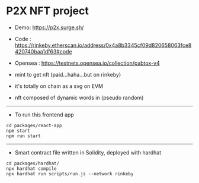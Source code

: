 # P2X NFT project
- Demo: https://p2x.surge.sh/
- Code : https://rinkeby.etherscan.io/address/0x4a8b3345cf09d820658063fce8420740baa1df63#code
- Opensea : https://testnets.opensea.io/collection/pabtox-v4

- mint to get nft (paid...haha...but on rinkeby)
- it's totally on chain as a svg on EVM
- nft composed of dynamic words in (pseudo random)

---

- To run this frontend app
```
cd packages/react-app
npm start
npm run start
```
---
- Smart contract file written in Solidity, deployed with hardhat
```
cd packages/hardhat/
npx hardhat compile
npx hardhat run scripts/run.js --network rinkeby   
```

